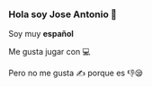 ### Hola soy Jose Antonio 👋

Soy muy __**español**__

Me gusta jugar con 💻

Pero no me gusta ✍️ porque es 👎😪
<!--
**Jose-Antonio-21/Jose-Antonio-21** is a ✨ _special_ ✨ repository because its `README.md` (this file) appears on your GitHub profile.

Here are some ideas to get you started:

- 🔭 I’m currently working on ...
- 🌱 I’m currently learning ...
- 👯 I’m looking to collaborate on ...
- 🤔 I’m looking for help with ...
- 💬 Ask me about ...
- 📫 How to reach me: ...
- 😄 Pronouns: ...
- ⚡ Fun fact: ...
-->

